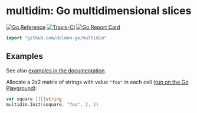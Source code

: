 # multidim: Go multidimensional slices

[![Go Reference](https://pkg.go.dev/badge/github.com/dolmen-go/multidim.svg)](https://pkg.go.dev/github.com/dolmen-go/multidim)
[![Travis-CI](https://api.travis-ci.org/dolmen-go/multidim.svg?branch=main)](https://travis-ci.org/dolmen-go/multidim)
[![Go Report Card](https://goreportcard.com/badge/github.com/dolmen-go/multidim)](https://goreportcard.com/report/github.com/dolmen-go/multidim)


```go
import "github.com/dolmen-go/multidim"
```

## Examples

See also [examples in the documentation](https://pkg.go.dev/github.com/dolmen-go/multidim#pkg-examples).

Allocate a 2x2 matrix of strings with value `"foo"` in each cell ([run on the Go Playground](https://play.golang.org/p/V0pKeWGAy7z)):

```go
var square [][]string
multidim.Init(&square, "foo", 2, 2)
```